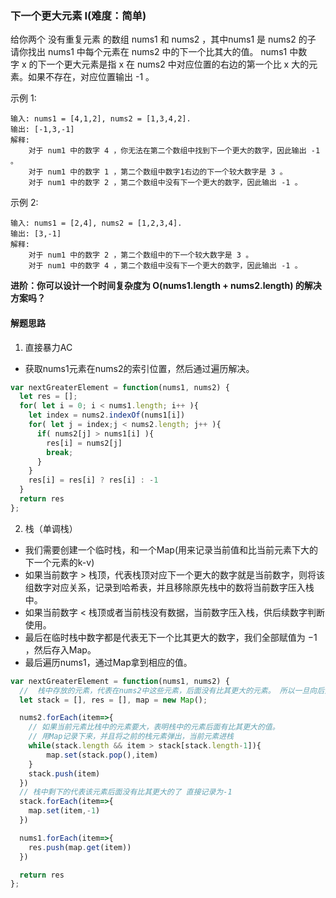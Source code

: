 ### 下一个更大元素 I(难度：简单)

给你两个 没有重复元素 的数组 nums1 和 nums2 ，其中nums1 是 nums2 的子
请你找出 nums1 中每个元素在 nums2 中的下一个比其大的值。
nums1 中数字 x 的下一个更大元素是指 x 在 nums2 中对应位置的右边的第一个比 x 大的元素。如果不存在，对应位置输出 -1 。

示例 1:
```
输入: nums1 = [4,1,2], nums2 = [1,3,4,2].
输出: [-1,3,-1]
解释:
    对于 num1 中的数字 4 ，你无法在第二个数组中找到下一个更大的数字，因此输出 -1 。
    对于 num1 中的数字 1 ，第二个数组中数字1右边的下一个较大数字是 3 。
    对于 num1 中的数字 2 ，第二个数组中没有下一个更大的数字，因此输出 -1 。
```
示例 2:
```
输入: nums1 = [2,4], nums2 = [1,2,3,4].
输出: [3,-1]
解释:
    对于 num1 中的数字 2 ，第二个数组中的下一个较大数字是 3 。
    对于 num1 中的数字 4 ，第二个数组中没有下一个更大的数字，因此输出 -1 。
```
**进阶：你可以设计一个时间复杂度为 O(nums1.length + nums2.length) 的解决方案吗？**

#### 解题思路
1. 直接暴力AC
- 获取nums1元素在nums2的索引位置，然后通过遍历解决。
```JavaScript
var nextGreaterElement = function(nums1, nums2) {
  let res = [];
  for( let i = 0; i < nums1.length; i++ ){
    let index = nums2.indexOf(nums1[i])
    for( let j = index;j < nums2.length; j++ ){
      if( nums2[j] > nums1[i] ){
        res[i] = nums2[j]
        break;
      }
    }
    res[i] = res[i] ? res[i] : -1
  }
  return res
};
```
2. 栈（单调栈）

- 我们需要创建一个临时栈，和一个Map(用来记录当前值和比当前元素下大的下一个元素的k-v)
- 如果当前数字 > 栈顶，代表栈顶对应下一个更大的数字就是当前数字，则将该组数字对应关系，记录到哈希表，并且移除原先栈中的数将当前数字压入栈中。
- 如果当前数字 < 栈顶或者当前栈没有数据，当前数字压入栈，供后续数字判断使用。
- 最后在临时栈中数字都是代表无下一个比其更大的数字，我们全部赋值为 −1 ，然后存入Map。
- 最后遍历nums1，通过Map拿到相应的值。
```JavaScript
var nextGreaterElement = function(nums1, nums2) {
  //  栈中存放的元素，代表在nums2中这些元素，后面没有比其更大的元素。 所以一旦向后查找到比当前栈顶更大的元素，则表示当前栈中一些元素在nums2后面有比其更大的元素，因为栈的单调性，可以把这些元素全部弹出栈，然后把当前的这个更大的元素压入栈顶给后面的继续比较。
  let stack = [], res = [], map = new Map();

  nums2.forEach(item=>{
  	// 如果当前元素比栈中的元素要大，表明栈中的元素后面有比其更大的值。
    // 用Map记录下来，并且将之前的栈元素弹出，当前元素进栈
    while(stack.length && item > stack[stack.length-1]){
      	map.set(stack.pop(),item)
    }
    stack.push(item)
  })
  // 栈中剩下的代表该元素后面没有比其更大的了 直接记录为-1
  stack.forEach(item=>{
    map.set(item,-1)
  })

  nums1.forEach(item=>{
    res.push(map.get(item))
  })

  return res
};
```